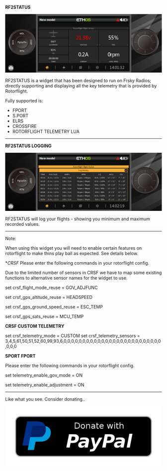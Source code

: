 **RF2STATUS**

<img src="https://github.com/robthomson/RF2STATUS/blob/main/git/rf2status-main.png?raw=true" width="800" alt="MAIN PAGE">

RF2STATUS is a widget that has been designed to run on Frsky Radios; directly supporting and displaying all the key telemetry that is provided by Rotorflight.

Fully supported is:

- FPORT
- S.PORT
- ELRS
- CROSSFIRE
- ROTORFLIGHT TELEMETRY LUA

---

**RF2STATUS LOGGING**

<img src="https://github.com/robthomson/RF2STATUS/blob/main/git/rf2status-logs.png?raw=true" width="800" alt="LOGS PAGE">

RF2STATUS will log your flights - showing you minimum and maximum recorded values.

-----
Note: 

When using this widget you will need to enable certain features on rotorflight to make thins play ball as expected.  See details below.

**CRSF*
Please enter the following commands in your rotorflight config.  

Due to the limited number of sensors in CRSF we have to map some existing functions to alternative sensor names for the widget to use.

set crsf_flight_mode_reuse = GOV_ADJFUNC

set crsf_gps_altitude_reuse = HEADSPEED

set crsf_gps_ground_speed_reuse = ESC_TEMP

set crsf_gps_sats_reuse = MCU_TEMP

**CRSF CUSTOM TELEMETRY**

set crsf_telemetry_mode = CUSTOM
set crsf_telemetry_sensors = 3,4,5,61,50,51,52,60,99,93,6,0,0,0,0,0,0,0,0,0,0,0,0,0,0,0,0,0,0,0,0,0,0,0,0,0,0,0,0,0


**SPORT FPORT**

Please enter the following commands in your rotorflight config.  

set telemetry_enable_gov_mode = ON

set telemetry_enable_adjustment = ON

-----

Like what you see.  Consider donating..

[![Donate](https://github.com/robthomson/RF2STATUS/blob/main/git/paypal-donate-button.png?raw=true)](https://www.paypal.com/donate/?hosted_button_id=SJVE2326X5R7A)

